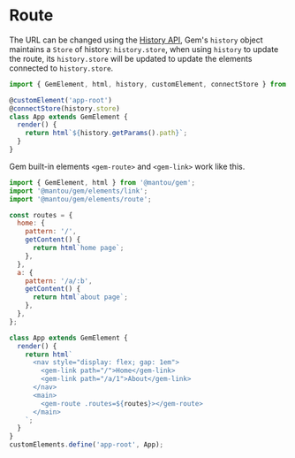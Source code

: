 # Route

The URL can be changed using the [History API](https://developer.mozilla.org/en-US/docs/Web/API/History), Gem's `history` object maintains a `Store` of history: `history.store`, when using `history` to update the route, its `history.store` will be updated to update the elements connected to `history.store`.

```js
import { GemElement, html, history, customElement, connectStore } from '@mantou/gem';

@customElement('app-root')
@connectStore(history.store)
class App extends GemElement {
  render() {
    return html`${history.getParams().path}`;
  }
}
```

Gem built-in elements `<gem-route>` and `<gem-link>` work like this.

<gbp-sandpack dependencies="@mantou/gem">

```js index.js
import { GemElement, html } from '@mantou/gem';
import '@mantou/gem/elements/link';
import '@mantou/gem/elements/route';

const routes = {
  home: {
    pattern: '/',
    getContent() {
      return html`home page`;
    },
  },
  a: {
    pattern: '/a/:b',
    getContent() {
      return html`about page`;
    },
  },
};

class App extends GemElement {
  render() {
    return html`
      <nav style="display: flex; gap: 1em">
        <gem-link path="/">Home</gem-link>
        <gem-link path="/a/1">About</gem-link>
      </nav>
      <main>
        <gem-route .routes=${routes}></gem-route>
      </main>
    `;
  }
}
customElements.define('app-root', App);
```

</gbp-sandpack>
